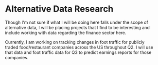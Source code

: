 # Alternative Data Research

Though I'm not sure if what I will be doing here falls under the scope of alternative data, I will be placing projects that I find to be interesting and include working with data regarding the finance sector here. 

Currently, I am working on tracking changes in foot traffic for publicly traded food/restaurant companies across the US throughout Q2. I will use that data and foot traffic data for Q3 to predict earnings reports for those companies. 

